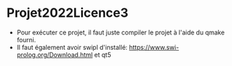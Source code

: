 # Projet2022Licence3
 - Pour exécuter ce projet, il faut juste compiler le projet à l'aide du qmake fourni.
 - Il faut également avoir swipl d'installé: https://www.swi-prolog.org/Download.html et qt5 
